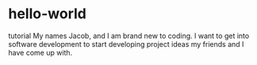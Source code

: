 # hello-world
tutorial
My names Jacob, and I am brand new to coding. I want to get into software development to start developing project ideas my friends and I have come up with.
